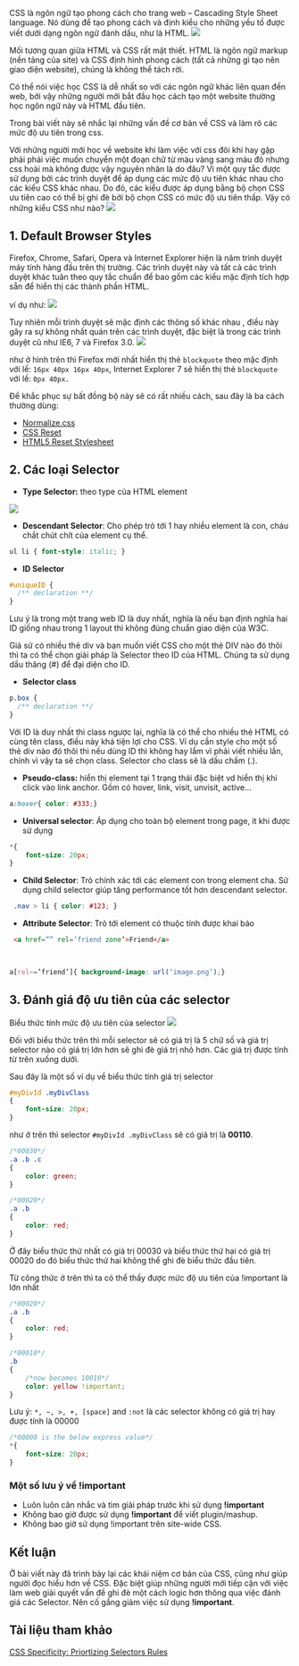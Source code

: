 CSS là ngôn ngữ tạo phong cách cho trang web – Cascading Style Sheet language. Nó dùng để tạo phong cách và định kiểu cho những yếu tố được viết dưới dạng ngôn ngữ đánh dấu, như là HTML. 
![](https://images.viblo.asia/d6e2be76-7bfc-4dcb-97a5-ec10844339dc.jpg)

Mối tương quan giữa HTML và CSS rất mật thiết. HTML là ngôn ngữ markup (nền tảng của site) và CSS định hình phong cách (tất cả những gì tạo nên giao diện website), chúng là không thể tách rời.

Có thể nói việc học CSS là dễ nhất so với các ngôn ngữ khác liên quan đến web, bởi vậy những người mới bắt đầu học cách tạo một website thường học ngôn ngữ này và HTML đầu tiên.

Trong bài viết này sẽ nhắc lại những vấn đề cơ bản về CSS và làm rõ các mức độ ưu tiên trong css.

Với những người mới học về website khi làm việc với css đôi khi hay gặp phải phải việc muốn chuyển một đoạn chữ từ màu vàng sang màu đỏ nhưng css hoài mà không được vậy nguyên nhân là do đâu? Vì một quy tắc được sử dụng bởi các trình duyệt để áp dụng các mức độ ưu tiên khác nhau cho các kiểu CSS khác nhau. Do đó, các kiểu được áp dụng bằng bộ chọn CSS ưu tiên cao có thể bị ghi đè bởi bộ chọn CSS có mức độ ưu tiên thấp.
Vậy  có những kiểu CSS như nào?
![](https://images.viblo.asia/a4c139e7-dây276-417f-948d-032bab1ce39f.jpg)

## 1.  Default Browser Styles
Firefox, Chrome, Safari, Opera và Internet Explorer hiện là năm trình duyệt máy tính hàng đầu trên thị trường. Các trình duyệt này và tất cả các trình duyệt khác tuân theo quy tắc chuẩn để bao gồm các kiểu mặc định tích hợp sẵn để hiển thị các thành phần HTML.

ví dụ như:
![](https://images.viblo.asia/67fb5178-220f-45c2-954b-4065792c738d.jpg)

Tuy nhiên mỗi trình duyệt sẽ mặc định các thông số khác nhau , điều này gây ra sự không nhất quán trên các trình duyệt, đặc biệt là trong các trình duyệt cũ như IE6, 7 và Firefox 3.0.
![](https://images.viblo.asia/d48baf33-eb73-4d91-a8e2-0342964eee07.jpg)

như ở hình trên thì Firefox mới nhất hiển thị thẻ `blockquote` theo mặc định với lề: `16px 40px 16px 40px`, Internet Explorer 7 sẽ hiển thị thẻ `blockquote` với lề: `0px 40px.`

Để khắc phục sự bất đồng bộ này sẽ có rất nhiều cách, sau đây là ba cách thường dùng:

* [ Normalize.css](http://necolas.github.com/normalize.css/)
* [CSS Reset](http://meyerweb.com/eric/tools/css/reset/)
* [HTML5 Reset Stylesheet](http://html5doctor.com/html-5-reset-stylesheet/)


## 2. Các loại Selector
* **Type Selector:** theo type của HTML element

![](https://images.viblo.asia/8ce00485-d5d4-45f4-948f-eff5135dbed6.jpg)

* **Descendant Selector**: Cho phép trỏ tới 1 hay nhiều element là con, cháu chắt chút chít của element cụ thể.
```css
ul li { font-style: italic; }
```

*  **ID Selector** 
```css
#uniqueID {
  /** declaration **/
}
```
Lưu ý là trong một trang web ID là duy nhất, nghĩa là nếu bạn định nghĩa hai ID giống nhau trong 1 layout thì không đúng chuẩn giao diện của W3C. 

Giả sử có nhiều thẻ div và bạn muốn viết CSS cho một thẻ DIV nào đó thôi thì ta có thể chọn giải pháp là Selector theo ID của HTML. Chúng ta sử dụng dấu thăng (#) để đại diện cho ID.

*  **Selector class**
```css
p.box {
  /** declaration **/
} 
```
Với ID là duy nhất thì class ngược lại, nghĩa là có thể cho nhiều thẻ HTML có cùng tên class, điều này khá tiện lợi cho CSS. Ví dụ cần style cho một số thẻ div nào đó thôi thì nếu dùng ID thì không hay lắm vì phải viết nhiều lần, chính vì vậy ta sẽ chọn class. Selector cho class sẽ là dấu chấm (.).

* **Pseudo-class:** hiển thị element tại 1 trạng thái đặc biệt vd hiển thị khi click vào link anchor. Gồm có hover, link, visit, unvisit, active…

```css
a:hover{ color: #333;}
```

*  **Universal selector**: Áp dụng cho toàn bộ element trong page, ít khi được sử dụng
```css
*{
    font-size: 20px;
}
```

*  **Child Selector**: Trỏ chính xác tới các element con trong element cha. Sử dụng child selector giúp tăng performance tốt hơn descendant selector.
```css
 .nav > li { color: #123; }
```

* **Attribute Selector**: Trỏ tới element có thuộc tính được khai báo
```html
 <a href=”” rel=’friend zone’>Friend</a>
```
```css
 

a[rel~=’friend’]{ background-image: url(‘image.png’);}
```
## 3. Đánh giá độ ưu tiên của các selector
Biểu thức tính mức độ ưu tiên của selector
![](https://images.viblo.asia/67d566af-cecd-4dbc-b136-6056e042c48d.jpg)


Đối với biểu thức trên thì mỗi selector sẽ có giá trị là 5 chữ số và giá trị selector nào có giá trị lớn hơn sẽ ghi đè giá trị nhỏ hơn. Các giá trị được tính từ trên xuống dưới.

Sau đây là một số ví dụ về biểu thức tính giá trị selector

```css
#myDivId .myDivClass
{
    font-size: 20px;
}
```

như ở trên thì selector `#myDivId .myDivClass` sẽ có giá trị là **00110**.

```css
/*00030*/
.a .b .c
{
    color: green;
}

/*00020*/
.a .b
{
    color: red;
}
```
Ở đây biểu thức thứ nhất có giá trị 00030 và biểu thức thứ hai có giá trị 00020 do đó biểu thức thứ hai không thể ghi đè biểu thức đầu tiên.

Từ công thức ở trên thì ta có thể thấy được mức độ ưu tiên của !important là lớn nhất 

```css
/*00020*/
.a .b
{
    color: red;
}

/*00010*/
.b
{
    /*now becomes 10010*/
    color: yellow !important;
}
```

Lưu ý: `*, ~, >, +, [space]` and `:not` là các selector không có giá trị hay được tính là 00000

```css
/*00000 is the below express value*/
*{
    font-size: 20px;
}
```
### Một số lưu ý về !important
* Luôn luôn cân nhắc và tìm giải pháp trước khi sử dụng  **!important**
* Không bao giờ được sử dụng **!important** để viết plugin/mashup.
* Không bao giờ sử dụng !important trên site-wide CSS.

## Kết luận
Ở bài viết này đã trình bày lại các khái niệm cơ bản của CSS, cũng như giúp người đọc hiểu hơn về CSS. Đặc biệt giúp những người mới tiếp cận với việc làm web giải quyết vấn đề ghi đè một cách logic hơn thông qua việc đánh giá các Selector. Nên cố gắng giảm việc sử dụng **!important**. 
## Tài liệu tham khảo
[CSS Specificity: Priortizing Selectors Rules](http://qnimate.com/dive-into-css-specificity/)